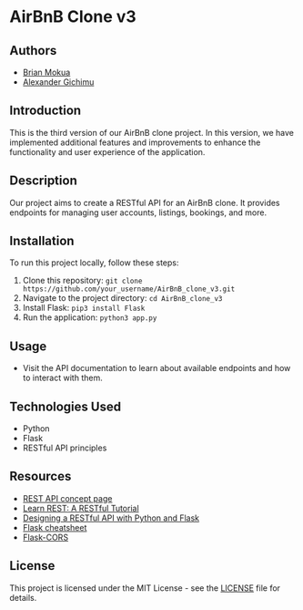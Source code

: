 # AirBnB Clone v3

## Authors
- [Brian Mokua](https://github.com/)
- [Alexander Gichimu](https://github.com/agichimu)

## Introduction
This is the third version of our AirBnB clone project. In this version, we have implemented additional features and improvements to enhance the functionality and user experience of the application.

## Description
Our project aims to create a RESTful API for an AirBnB clone. It provides endpoints for managing user accounts, listings, bookings, and more.

## Installation
To run this project locally, follow these steps:
1. Clone this repository: `git clone https://github.com/your_username/AirBnB_clone_v3.git`
2. Navigate to the project directory: `cd AirBnB_clone_v3`
3. Install Flask: `pip3 install Flask`
4. Run the application: `python3 app.py`

## Usage
- Visit the API documentation to learn about available endpoints and how to interact with them.

## Technologies Used
- Python
- Flask
- RESTful API principles

## Resources
- [REST API concept page](https://intranet.alxswe.com/concepts/45)
- [Learn REST: A RESTful Tutorial](https://www.restapitutorial.com/)
- [Designing a RESTful API with Python and Flask](https://blog.miguelgrinberg.com/post/designing-a-restful-api-with-python-and-flask)
- [Flask cheatsheet](https://flask.palletsprojects.com/en/1.1.x/testing/)
- [Flask-CORS](https://flask-cors.readthedocs.io/en/latest/)

## License
This project is licensed under the MIT License - see the [LICENSE](LICENSE) file for details.
